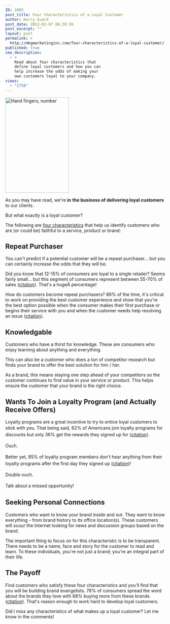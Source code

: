 ```yaml
---
ID: 2085
post_title: Four Characteristics of a Loyal Customer
author: Kerry Guard
post_date: 2013-02-07 06:30:36
post_excerpt: ""
layout: post
permalink: >
  http://mkgmarketinginc.com/four-characteristics-of-a-loyal-customer/
published: true
seo_description:
  - >
    Read about four characteristics that
    define loyal customers and how you can
    help increase the odds of making your
    own customers loyal to your company.
views:
  - "1758"
---
```

<img class="size-medium wp-image-2097 alignleft" alt="Hand fingers, number" src="http://mkgmediagroup.com/wp-content/uploads/2013/02/four-200x300.jpg" width="200" height="300" />

As you may have read, we're <strong>in</strong> <strong>the business of delivering loyal customers</strong> to our clients.

But what exactly is a loyal customer?

The following are <span style="text-decoration: underline;">four characteristics</span> that help us identify customers who are (or could be) faithful to a service, product or brand:
<h2>Repeat Purchaser</h2>
You can't predict if a potential customer will be a repeat purchaser... but you can certainly increase the odds that they will be.

Did you know that 12-15% of consumers are loyal to a single retailer? Seems fairly small... but this segment of consumers represent between 55-70% of sales (<a href="http://pinterest.com/pin/183169909816041070/" target="_blank">citation</a>). That's a hugeÂ percentage!

How do customers become repeat purchasers? 89% of the time, it's critical to work on providing the best customer experience and show that you're the best option possible when the consumer makes their first purchase or begins their service with you and when the customer needs help resolving an issue (<a href="http://pinterest.com/pin/183169909816041070/" target="_blank">citation</a>).
<h2>Knowledgable</h2>
Customers who have a thirst for knowledge. These are consumers who enjoy learning about anything and everything.

This can also be a customer who does a ton of competitor research but finds your brand to offer the best solution for him / her.

As a brand, this means staying one step ahead of your competitors so the customer continues to find value in your service or product. This helps ensure the customer that your brand is the right choice.
<h2>Wants To Join a Loyalty Program (and Actually Receive Offers)</h2>
Loyalty programs are a great incentive to try to entice loyal customers to stick with you<span style="line-height: 1.5em;">. That being said, 62% of Americans join loyalty programs for discounts but only 36% get the rewards they signed up for (<a href="http://pinterest.com/pin/183169909816041070/" target="_blank">citation</a>).</span>

<span style="line-height: 1.5em;">Ouch.</span>

<span style="line-height: 1.5em;">Better yet, 85% of loyalty program members don't hear anything from their loyalty programs after the first day they signed up (<a href="http://pinterest.com/pin/183169909816041070/" target="_blank">citation</a>)!</span>

<span style="line-height: 1.5em;">Double ouch. </span>

<span style="line-height: 1.5em;">Talk about a missed opportunity!</span>
<h2>Seeking Personal Connections</h2>
Customers who want to know your brand inside and out. They want to know everything - from brand history to its office location(s). These customers will scour the Internet looking for news and discussion groups based on the brand.

The important thing to focus on for this characteristic is to be transparent. There needs to be a name, face and story for the customer to read and learn. To these individuals, you're not just a brand; you're an integral part of their life.
<h2>The Payoff</h2>
Find customers who satisfy these four characteristics and you'll find that you will be building brand evangelists. 78% of consumers spread the word about the brands they love with 68% buying more from these brands (<a href="http://pinterest.com/pin/183169909816041070/" target="_blank">citation</a>). That's reason enough to work hard to develop loyal customers.

Did I miss any characteristics of what makes up a loyal customer? Let me know in the comments!